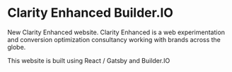 # Clarity Enhanced Builder.IO
New Clarity Enhanced website. Clarity Enhanced is a web experimentation and conversion optimization consultancy working with brands across the globe.
</br>

This website is built using React / Gatsby and Builder.IO